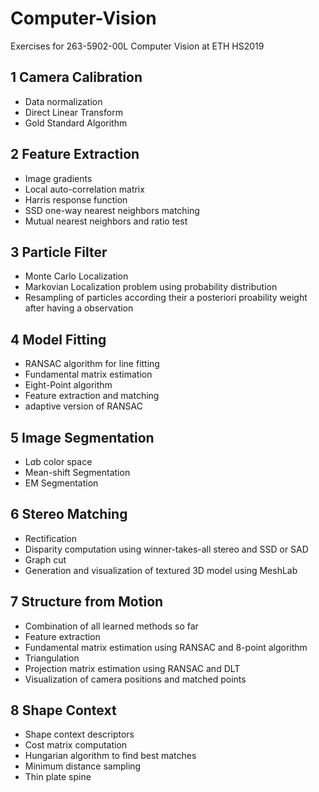 # Computer-Vision
Exercises for 263-5902-00L Computer Vision at ETH HS2019

## 1 Camera Calibration
- Data normalization
- Direct Linear Transform
- Gold Standard Algorithm

## 2 Feature Extraction
- Image gradients
- Local auto-correlation matrix
- Harris response function
- SSD one-way nearest neighbors matching
- Mutual nearest neighbors and ratio test

## 3 Particle Filter
- Monte Carlo Localization
- Markovian Localization problem using probability distribution
- Resampling of particles according their a posteriori proability weight after having a observation 

## 4 Model Fitting
- RANSAC algorithm for line fitting
- Fundamental matrix estimation
- Eight-Point algorithm
- Feature extraction and matching 
- adaptive version of RANSAC

## 5 Image Segmentation
- L*a*b color space
- Mean-shift Segmentation
- EM Segmentation

## 6 Stereo Matching
- Rectification
- Disparity computation using winner-takes-all stereo and SSD or SAD
- Graph cut
- Generation and visualization of textured 3D model using MeshLab

## 7 Structure from Motion
- Combination of all learned methods so far
- Feature extraction
- Fundamental matrix estimation using RANSAC and 8-point algorithm
- Triangulation
- Projection matrix estimation using RANSAC and DLT
- Visualization of camera positions and matched points

## 8 Shape Context
- Shape context descriptors
- Cost matrix computation
- Hungarian algorithm to find best matches
- Minimum distance sampling
- Thin plate spine

